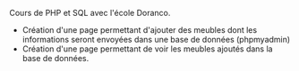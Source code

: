 Cours de PHP et SQL avec l'école Doranco.
- Création d'une page permettant d'ajouter des meubles dont les informations seront envoyées dans une base de données (phpmyadmin)
- Création d'une page permettant de voir les meubles ajoutés dans la base de données.
